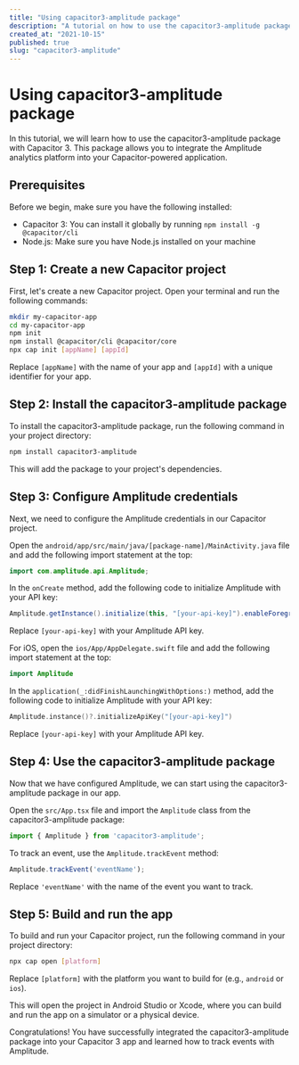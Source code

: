 ```yaml
---
title: "Using capacitor3-amplitude package"
description: "A tutorial on how to use the capacitor3-amplitude package with Capacitor 3"
created_at: "2021-10-15"
published: true
slug: "capacitor3-amplitude"
---
```


# Using capacitor3-amplitude package

In this tutorial, we will learn how to use the capacitor3-amplitude package with Capacitor 3. This package allows you to integrate the Amplitude analytics platform into your Capacitor-powered application.

## Prerequisites

Before we begin, make sure you have the following installed:

- Capacitor 3: You can install it globally by running `npm install -g @capacitor/cli`
- Node.js: Make sure you have Node.js installed on your machine

## Step 1: Create a new Capacitor project

First, let's create a new Capacitor project. Open your terminal and run the following commands:

```bash
mkdir my-capacitor-app
cd my-capacitor-app
npm init
npm install @capacitor/cli @capacitor/core
npx cap init [appName] [appId]
```

Replace `[appName]` with the name of your app and `[appId]` with a unique identifier for your app.

## Step 2: Install the capacitor3-amplitude package

To install the capacitor3-amplitude package, run the following command in your project directory:

```bash
npm install capacitor3-amplitude
```

This will add the package to your project's dependencies.

## Step 3: Configure Amplitude credentials

Next, we need to configure the Amplitude credentials in our Capacitor project.

Open the `android/app/src/main/java/[package-name]/MainActivity.java` file and add the following import statement at the top:

```java
import com.amplitude.api.Amplitude;
```

In the `onCreate` method, add the following code to initialize Amplitude with your API key:

```java
Amplitude.getInstance().initialize(this, "[your-api-key]").enableForegroundTracking(getApplication());
```

Replace `[your-api-key]` with your Amplitude API key.

For iOS, open the `ios/App/AppDelegate.swift` file and add the following import statement at the top:

```swift
import Amplitude
```

In the `application(_:didFinishLaunchingWithOptions:)` method, add the following code to initialize Amplitude with your API key:

```swift
Amplitude.instance()?.initializeApiKey("[your-api-key]")
```

Replace `[your-api-key]` with your Amplitude API key.

## Step 4: Use the capacitor3-amplitude package

Now that we have configured Amplitude, we can start using the capacitor3-amplitude package in our app.

Open the `src/App.tsx` file and import the `Amplitude` class from the capacitor3-amplitude package:

```typescript
import { Amplitude } from 'capacitor3-amplitude';
```

To track an event, use the `Amplitude.trackEvent` method:

```typescript
Amplitude.trackEvent('eventName');
```

Replace `'eventName'` with the name of the event you want to track.

## Step 5: Build and run the app

To build and run your Capacitor project, run the following command in your project directory:

```bash
npx cap open [platform]
```

Replace `[platform]` with the platform you want to build for (e.g., `android` or `ios`).

This will open the project in Android Studio or Xcode, where you can build and run the app on a simulator or a physical device.

Congratulations! You have successfully integrated the capacitor3-amplitude package into your Capacitor 3 app and learned how to track events with Amplitude.